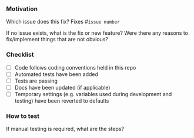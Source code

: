 ### Motivation

Which issue does this fix? Fixes #`issue number`

If no issue exists, what is the fix or new feature? Were there any reasons to fix/implement things that are not obvious?

### Checklist

- [ ] Code follows coding conventions held in this repo
- [ ] Automated tests have been added
- [ ] Tests are passing
- [ ] Docs have been updated (if applicable)
- [ ] Temporary settings (e.g. variables used during development and testing) have been reverted to defaults

### How to test

If manual testing is required, what are the steps?

